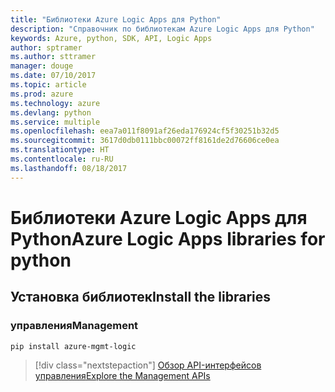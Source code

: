 ```yaml
---
title: "Библиотеки Azure Logic Apps для Python"
description: "Справочник по библиотекам Azure Logic Apps для Python"
keywords: Azure, python, SDK, API, Logic Apps
author: sptramer
ms.author: sttramer
manager: douge
ms.date: 07/10/2017
ms.topic: article
ms.prod: azure
ms.technology: azure
ms.devlang: python
ms.service: multiple
ms.openlocfilehash: eea7a011f8091af26eda176924cf5f30251b32d5
ms.sourcegitcommit: 3617d0db0111bbc00072ff8161de2d76606ce0ea
ms.translationtype: HT
ms.contentlocale: ru-RU
ms.lasthandoff: 08/18/2017
---
```

# <a name="azure-logic-apps-libraries-for-python"></a><span data-ttu-id="e2f90-104">Библиотеки Azure Logic Apps для Python</span><span class="sxs-lookup"><span data-stu-id="e2f90-104">Azure Logic Apps libraries for python</span></span>

## <a name="install-the-libraries"></a><span data-ttu-id="e2f90-105">Установка библиотек</span><span class="sxs-lookup"><span data-stu-id="e2f90-105">Install the libraries</span></span>


### <a name="management"></a><span data-ttu-id="e2f90-106">управления</span><span class="sxs-lookup"><span data-stu-id="e2f90-106">Management</span></span>

```bash
pip install azure-mgmt-logic
```
> [!div class="nextstepaction"]
> [<span data-ttu-id="e2f90-107">Обзор API-интерфейсов управления</span><span class="sxs-lookup"><span data-stu-id="e2f90-107">Explore the Management APIs</span></span>](/python/api/overview/azure/logicapps/managementlibrary)